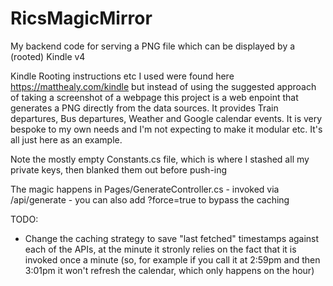 # RicsMagicMirror
My backend code for serving a PNG file which can be displayed by a (rooted) Kindle v4

Kindle Rooting instructions etc I used were found here https://matthealy.com/kindle but instead of using the suggested approach of taking a screenshot of a webpage this project is a web enpoint that generates a PNG directly from the data sources. It provides Train departures, Bus departures, Weather and Google calendar events. It is very bespoke to my own needs and I'm not expecting to make it modular etc. It's all just here as an example.

Note the mostly empty Constants.cs file, which is where I stashed all my private keys, then blanked them out before push-ing

The magic happens in Pages/GenerateController.cs - invoked via /api/generate - you can also add ?force=true to bypass the caching

TODO:
 - Change the caching strategy to save "last fetched" timestamps against each of the APIs, at the minute it stronly relies on the fact that it is invoked once a minute (so, for example if you call it at 2:59pm and then 3:01pm it won't refresh the calendar, which only happens on the hour)


